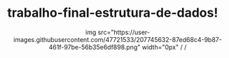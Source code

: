 # trabalho-final-estrutura-de-dados!
<div align="center">
img src="https://user-images.githubusercontent.com/47721533/207745632-87ed68c4-9b87-461f-97be-56b35e6df898.png" width="0px" /
/<div>

